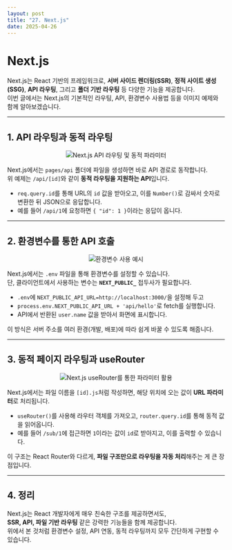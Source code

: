 ```yaml
---
layout: post
title: "27. Next.js"
date: 2025-04-26
---
```


# Next.js

Next.js는 React 기반의 프레임워크로, **서버 사이드 렌더링(SSR)**, **정적 사이트 생성(SSG)**, **API 라우팅**, 그리고 **폴더 기반 라우팅** 등 다양한 기능을 제공합니다.  
이번 글에서는 Next.js의 기본적인 라우팅, API, 환경변수 사용법 등을 이미지 예제와 함께 알아보겠습니다.

---

## 1. API 라우팅과 동적 라우팅

<div style="text-align: center;">
  <img src="/사진들/nextjs/nextjs1.png" alt="Next.js API 라우팅 및 동적 파라미터" />
</div>

Next.js에서는 `pages/api` 폴더에 파일을 생성하면 바로 API 경로로 동작합니다.  
위 예제는 `/api/[id]`와 같이 **동적 라우팅을 지원하는 API**입니다.

- `req.query.id`를 통해 URL의 `id` 값을 받아오고, 이를 `Number()`로 감싸서 숫자로 변환한 뒤 JSON으로 응답합니다.
- 예를 들어 `/api/1`에 요청하면 `{ "id": 1 }`이라는 응답이 옵니다.

---

## 2. 환경변수를 통한 API 호출

<div style="text-align: center;">
  <img src="/사진들/nextjs/nextjs2.png" alt="환경변수 사용 예시" />
</div>

Next.js에서는 `.env` 파일을 통해 환경변수를 설정할 수 있습니다.  
단, 클라이언트에서 사용하는 변수는 **`NEXT_PUBLIC_`** 접두사가 필요합니다.

- `.env`에 `NEXT_PUBLIC_API_URL=http://localhost:3000/`을 설정해 두고
- `process.env.NEXT_PUBLIC_API_URL + 'api/hello'`로 fetch를 실행합니다.
- API에서 반환된 `user.name` 값을 받아서 화면에 표시합니다.

이 방식은 서버 주소를 여러 환경(개발, 배포)에 따라 쉽게 바꿀 수 있도록 해줍니다.

---

## 3. 동적 페이지 라우팅과 useRouter

<div style="text-align: center;">
  <img src="/사진들/nextjs/nextjs3.png" alt="Next.js useRouter를 통한 파라미터 활용" />
</div>

Next.js에서는 파일 이름을 `[id].js`처럼 작성하면, 해당 위치에 오는 값이 **URL 파라미터**로 처리됩니다.

- `useRouter()`를 사용해 라우터 객체를 가져오고, `router.query.id`를 통해 동적 값을 읽어옵니다.
- 예를 들어 `/sub/1`에 접근하면 `1`이라는 값이 `id`로 받아지고, 이를 출력할 수 있습니다.

이 구조는 React Router와 다르게, **파일 구조만으로 라우팅을 자동 처리**해주는 게 큰 장점입니다.

---

## 4. 정리

Next.js는 React 개발자에게 매우 친숙한 구조를 제공하면서도,  
**SSR, API, 파일 기반 라우팅** 같은 강력한 기능들을 함께 제공합니다.  
위에서 본 것처럼 환경변수 설정, API 연동, 동적 라우팅까지 모두 간단하게 구현할 수 있습니다.



<style>
  table {
    width: 100%;
    border-collapse: collapse;
    margin: 20px 0;
  }

  th, td {
    border: 2px solid #333;
    padding: 12px;
    text-align: center;
  }

  th {
    background-color: #f4f4f4;
    font-weight: bold;
  }

  td {
    background-color: #fafafa;
  }

  table th, table td {
    border: 1px solid #ddd;
  }
</style>
